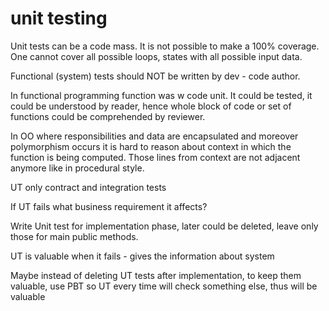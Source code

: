 # unit testing

Unit tests can be a code mass. It is not possible to make a 100% coverage. One cannot cover all possible loops, states with all possible input data.

Functional (system) tests should NOT be written by dev - code author.

In functional programming function was w code unit. It could be tested, it could be understood by reader, hence whole block of code or set of functions could be comprehended by reviewer.

In OO where responsibilities and data are encapsulated and moreover polymorphism occurs it is hard to reason about context in which the function is being computed. Those lines from context are not adjacent anymore like in procedural style.

UT only contract and integration tests

If UT fails what business requirement it affects?

Write Unit test for implementation phase, later could be deleted, leave only those for main public methods.

UT is valuable when it fails - gives the information about system

Maybe instead of deleting UT tests after implementation, to keep them valuable, use PBT so UT every time will check something else, thus will be valuable


